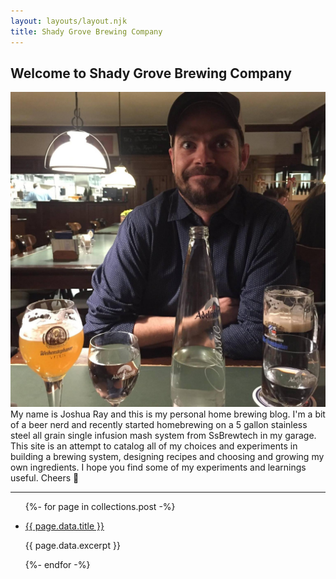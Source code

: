```yaml
---
layout: layouts/layout.njk
title: Shady Grove Brewing Company
---
```


## Welcome to Shady Grove Brewing Company

<section class='intro'>
<img src='./images/profile.jpg' class='profile'/> My name is Joshua Ray and this is my personal home brewing blog.
I'm a bit of a beer nerd and recently started homebrewing on a 5 gallon stainless steel all grain single infusion mash system from SsBrewtech in my garage. This site is an attempt to catalog all of my choices and experiments in building a brewing system, designing recipes and choosing and growing my own ingredients. I hope you find some of my experiments and learnings useful. Cheers 🍺
</section>

---

<ul class="listing">

{%- for page in collections.post -%}
  <li>
    <a href="{{ page.url }}">{{ page.data.title }}</a>
    <p>{{ page.data.excerpt }}</p>
  </li>
{%- endfor -%}
</ul>
